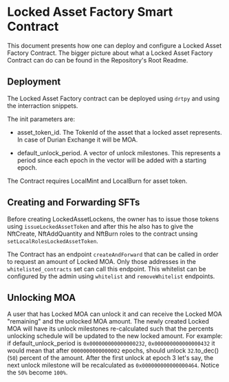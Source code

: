 # Locked Asset Factory Smart Contract

This document presents how one can deploy and configure a Locked Asset Factory Contract.
The bigger picture about what a Locked Asset Factory Contract can do can be found in the Repository's Root Readme.

## Deployment

The Locked Asset Factory contract can be deployed using `drtpy` and using the interraction snippets.

The init parameters are:

- asset_token_id. The TokenId of the asset that a locked asset represents. In case of Durian Exchange it will be MOA.

- default_unlock_period. A vector of unlock milestones. This represents a period since each epoch in the vector will be added with a starting epoch.

The Contract requires LocalMint and LocalBurn for asset token.

## Creating and Forwarding SFTs

Before creating LockedAssetLockens, the owner has to issue those tokens using `issueLockedAssetToken` and after this he also has to give the NftCreate, NftAddQuantity and NftBurn roles to the contract unsing `setLocalRolesLockedAssetToken`.

The Contract has an endpoint `createAndForward` that can be called in order to request an amount of Locked MOA. Only those addresses in the `whitelisted_contracts` set can call this endpoint. This whitelist can be configured by the admin using `whitelist` and `removeWhitelist` endpoints.

## Unlocking MOA

A user that has Locked MOA can unlock it and can receive the Locked MOA "remaining" and the unlocked MOA amount. The newly created Locked MOA will have its unlock milestones re-calculated such that the percents unlocking schedule will be updated to the new locked amount. For example: if default_unlock_period is `0x000000000000000232`, `0x000000000000000432` it would mean that after `0000000000000002` epochs, should unlock `32`.to_dec() (`50`) percent of the amount. After the first unlock at epoch 3 let's say, the next unlock milestone will be recalculated as `0x000000000000000464`. Notice the `50%` become `100%`.
